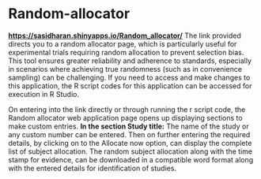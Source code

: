 # Random-allocator
**https://sasidharan.shinyapps.io/Random_allocator/**
The link provided directs you to a random allocator page, which is particularly useful for experimental trials requiring random allocation to prevent selection bias. This tool ensures greater reliability and adherence to standards, especially in scenarios where achieving true randomness (such as in convenience sampling) can be challenging.
If you need to access and make changes to this application, the R script codes for this application can be accessed for execution in R Studio. 

On entering into the link directly or through running the r script code, the Random allocator web application page opens up displaying sections to make custom entries.
**In the section Study title:** The name of the study or any custom number can be entered.
Then on further entering the required details, by clicking on to the Allocate now option, can display the complete list of subject allocation.
The random subject allocation along with the time stamp for evidence, can be downloaded in a compatible word format along with the entered details for identification of studies.
